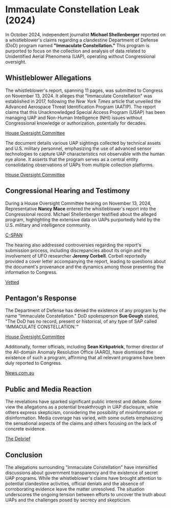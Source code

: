 # Immaculate Constellation Leak (2024)

In October 2024, independent journalist **Michael Shellenberger** reported on a whistleblower's claims regarding a clandestine Department of Defense (DoD) program named **"Immaculate Constellation."** This program is purported to focus on the collection and analysis of data related to Unidentified Aerial Phenomena (UAP), operating without Congressional oversight.

## Whistleblower Allegations

The whistleblower's report, spanning 11 pages, was submitted to Congress on November 13, 2024. It alleges that "Immaculate Constellation" was established in 2017, following the _New York Times_ article that unveiled the Advanced Aerospace Threat Identification Program (AATIP). The report claims that this Unacknowledged Special Access Program (USAP) has been managing UAP and Non-Human Intelligence (NHI) issues without Congressional knowledge or authorization, potentially for decades. 

[House Oversight Committee](https://oversight.house.gov/wp-content/uploads/2024/11/Written-Testimony-Shellenberger.pdf?utm_source=chatgpt.com)

The document details various UAP sightings collected by technical assets and U.S. military personnel, emphasizing the use of advanced sensor technologies to capture UAP characteristics not observable with the human eye alone. It asserts that the program serves as a central entity consolidating observations of UAPs from multiple collection platforms. 

[House Oversight Committee](https://oversight.house.gov/wp-content/uploads/2024/11/Written-Testimony-Shellenberger.pdf?utm_source=chatgpt.com)

## Congressional Hearing and Testimony

During a House Oversight Committee hearing on November 13, 2024, Representative **Nancy Mace** entered the whistleblower's report into the Congressional record. Michael Shellenberger testified about the alleged program, highlighting the extensive data on UAPs purportedly held by the U.S. military and intelligence community. 

[C-SPAN](https://www.c-span.org/video/?539937-1%2Fhearing-unidentified-anomalousufo-phenomena=&utm_source=chatgpt.com)

The hearing also addressed controversies regarding the report's submission process, including discrepancies about its origin and the involvement of UFO researcher **Jeremy Corbell**. Corbell reportedly provided a cover letter accompanying the report, leading to questions about the document's provenance and the dynamics among those presenting the information to Congress. 

[Vetted](https://www.vetted.show/episodes/jeremy-corbell-snubbed-at-uap-hearing-by-nancy-mace?utm_source=chatgpt.com)

## Pentagon's Response

The Department of Defense has denied the existence of any program by the name "Immaculate Constellation." DoD spokesperson **Sue Gough** stated, "The DoD has no record, present or historical, of any type of SAP called ‘IMMACULATE CONSTELLATION.’" 

[House Oversight Committee](https://oversight.house.gov/wp-content/uploads/2024/11/Written-Testimony-Shellenberger.pdf?utm_source=chatgpt.com)

Additionally, former officials, including **Sean Kirkpatrick**, former director of the All-domain Anomaly Resolution Office (AARO), have dismissed the existence of such a program, affirming that all relevant programs have been duly reported to Congress. 

[News.com.au](https://www.news.com.au/technology/science/space/pentagon-denies-report-claiming-to-reveal-name-of-topsecret-ufo-program-for-the-first-time/news-story/20c779c042ebc69f8fa54a3af81dc986?utm_source=chatgpt.com)

## Public and Media Reaction

The revelations have sparked significant public interest and debate. Some view the allegations as a potential breakthrough in UAP disclosure, while others express skepticism, considering the possibility of misinformation or disinformation. Media coverage has varied, with some outlets emphasizing the sensational aspects of the claims and others focusing on the lack of concrete evidence. 

[The Debrief](https://thedebrief.org/immaculate-constellation-uap-bombshell-or-disinformation/?utm_source=chatgpt.com)

## Conclusion

The allegations surrounding "Immaculate Constellation" have intensified discussions about government transparency and the existence of secret UAP programs. While the whistleblower's claims have brought attention to potential clandestine activities, official denials and the absence of corroborating evidence leave the matter unresolved. The situation underscores the ongoing tension between efforts to uncover the truth about UAPs and the challenges posed by secrecy and skepticism.